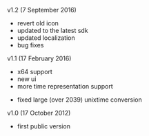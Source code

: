 v1.2 (7 September 2016)
- revert old icon
- updated to the latest sdk
- updated localization
- bug fixes

v1.1 (17 February 2016)
+ x64 support
+ new ui
+ more time representation support
- fixed large (over 2039) unixtime conversion

v1.0 (17 October 2012)
- first public version
